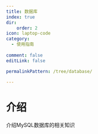 ```yaml
---
title: 数据库
index: true
dir:
	order: 2
icon: laptop-code
category:
  - 使用指南
  
comment: false
editLink: false

permalinkPattern: /tree/database/
  
---
```

# 介绍
介绍MySQL数据库的相关知识

<Catalog />
